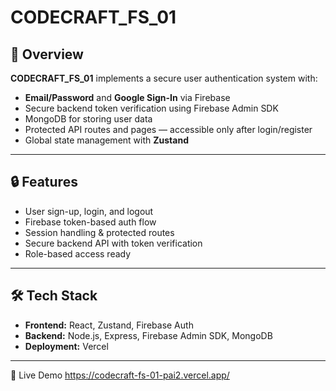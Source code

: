 # CODECRAFT_FS_01

## 🚀 Overview

**CODECRAFT_FS_01** implements a secure user authentication system with:
- **Email/Password** and **Google Sign-In** via Firebase
- Secure backend token verification using Firebase Admin SDK
- MongoDB for storing user data
- Protected API routes and pages — accessible only after login/register
- Global state management with **Zustand**

---

## 🔒 Features

- User sign-up, login, and logout
- Firebase token-based auth flow
- Session handling & protected routes
- Secure backend API with token verification
- Role-based access ready 
---

## 🛠️ Tech Stack

- **Frontend:** React, Zustand, Firebase Auth
- **Backend:** Node.js, Express, Firebase Admin SDK, MongoDB
- **Deployment:** Vercel

---

🔗 Live Demo
https://codecraft-fs-01-pai2.vercel.app/



